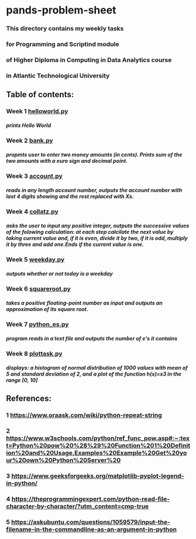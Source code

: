 # pands-problem-sheet
### This directory contains my weekly tasks 
### for Programming and Scriptind module 
### of Higher Diploma in Computing in Data Analytics course 
### in Atlantic Technological University  

## Table of contents:
### Week 1 [helloworld.py](https://github.com/OlgaKnut/pands-problem-sheet/blob/main/helloworld.py)
##### prints Hello World
### Week 2 [bank.py](https://github.com/OlgaKnut/pands-problem-sheet/blob/main/bank.py)
##### propmts user to enter two money amounts (in cents). Prints sum of the two amounts with a euro sign and decimal point.
### Week 3 [account.py](https://github.com/OlgaKnut/pands-problem-sheet/blob/main/account.py)
##### reads in any length account number, outputs the account number with last 4 digits showing and the rest replaced with Xs.
### Week 4 [collatz.py](https://github.com/OlgaKnut/pands-problem-sheet/blob/main/collatz.py)
##### asks the user to input any positive integer, outputs the successive values of the folowing calculation: at each step calcilate the next value by taking current value and, if it is even, divide it by two, if it is odd, multiply it by three and add one.Ends if the current value is one.
### Week 5 [weekday.py](https://github.com/OlgaKnut/pands-problem-sheet/blob/main/weekday.py)
##### outputs whether or not today is a weekday
### Week 6 [squareroot.py](https://github.com/OlgaKnut/pands-problem-sheet/blob/main/squareroot.py)
##### takes a positive floating-point number as input and outputs an approximation of its square root.
### Week 7 [python_es.py](https://github.com/OlgaKnut/pands-problem-sheet/blob/main/python_es.py)
##### program reads in a text file and outputs the number of e's it contains
### Week 8 [plottask.py](https://github.com/OlgaKnut/pands-problem-sheet/blob/main/plottask.py)
##### displays: a histogram of normal distribution of 1000 values with mean of 5 and standard deviation of 2, and a plot of the function h(x)=x3 in the range [0, 10]

## References:
### 1 https://www.oraask.com/wiki/python-repeat-string
### 2 https://www.w3schools.com/python/ref_func_pow.asp#:~:text=Python%20pow%20%28%29%20Function%201%20Definition%20and%20Usage,Examples%20Example%20Get%20your%20own%20Python%20Server%20
### 3 https://www.geeksforgeeks.org/matplotlib-pyplot-legend-in-python/
### 4 https://theprogrammingexpert.com/python-read-file-character-by-character/?utm_content=cmp-true
### 5 https://askubuntu.com/questions/1059579/input-the-filename-in-the-commandline-as-an-argument-in-python